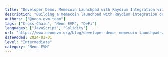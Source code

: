 ```yaml
---
title: "Developer Demo: Memecoin Launchpad with Raydium Integration via Neon EVM"
description: "Building a memecoin launchpad with Raydium integration on Neon EVM"
authors: ["@neon-evm-team"]
tags: ["Cross-Chain", "Neon EVM", "DeFi"]
languages: ["JavaScript", "Solidity"]
url: "https://www.neonevm.org/blog/developer-demo--memecoin-launchpad-with-raydium-integration-via-neon-evm"
dateAdded: 2024-01-01
level: "Intermediate"
category: "Neon EVM"
---
```

